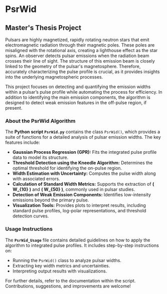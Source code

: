 # **PsrWid**  
## **Master's Thesis Project**  

Pulsars are highly magnetized, rapidly rotating neutron stars that emit electromagnetic radiation through their magnetic poles. These poles are misaligned with the rotational axis, creating a lighthouse effect as the star spins. An observer detects pulsar emissions when the radiation beam crosses their line of sight. The structure of this emission beam is closely linked to the geometry of the pulsar's magnetosphere. Therefore, accurately characterizing the pulse profile is crucial, as it provides insights into the underlying magnetospheric processes.  

This project focuses on detecting and quantifying the emission widths within a pulsar’s pulse profile while automating the process for efficiency. In addition to identifying the main emission components, the algorithm is designed to detect weak emission features in the off-pulse region, if present.  

### **About the PsrWid Algorithm**  

The **Python script `PsrWid.py`** contains the class `PsrWid()`, which provides a suite of functions for a detailed analysis of pulsar emission widths. The key features include:  

- **Gaussian Process Regression (GPR):** Fits the integrated pulse profile data to model its structure.  
- **Threshold Detection using the Kneedle Algorithm:** Determines the optimal threshold for identifying the on-pulse region.  
- **Width Estimation with Uncertainty:** Computes the pulse width along with associated errors.  
- **Calculation of Standard Width Metrics:** Supports the extraction of **\( W_{10} \)** and **\( W_{50} \)**, commonly used in pulsar studies.  
- **Detection of Weak Emission Components:** Identifies low-intensity emissions beyond the primary pulse.  
- **Visualization Tools:** Provides plots to interpret results, including standard pulse profiles, log-polar representations, and threshold detection curves.  

### **Usage Instructions**  

The **`PsrWid_Usage`** file contains detailed guidelines on how to apply the algorithm to integrated pulse profiles. It includes step-by-step instructions on:  

- Running the `PsrWid()` class to analyze pulsar widths.  
- Extracting key width metrics and uncertainties.  
- Interpreting output results with visualizations.  

For further details, refer to the documentation within the script. Contributions, suggestions, and improvements are welcome!  
